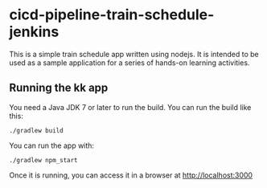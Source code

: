# cicd-pipeline-train-schedule-jenkins

This is a simple train schedule app written using nodejs. It is intended to be used as a sample application for a series of hands-on learning activities.

## Running the kk app

You need a Java JDK 7 or later to run the build. You can run the build like this:

    ./gradlew build

You can run the app with:

    ./gradlew npm_start

Once it is running, you can access it in a browser at [http://localhost:3000](http://localhost:3000)
